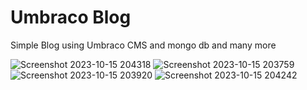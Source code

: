 # Umbraco Blog
 Simple Blog using Umbraco CMS and mongo db and many more

 
![Screenshot 2023-10-15 204318](https://github.com/Praweshkafle/Umbraco-Blog/assets/75798623/9881d689-d0b4-40c2-a545-5281756e00d0)
![Screenshot 2023-10-15 203759](https://github.com/Praweshkafle/Umbraco-Blog/assets/75798623/63c405b8-4f20-47a3-8317-41231f3ef12e)
![Screenshot 2023-10-15 203920](https://github.com/Praweshkafle/Umbraco-Blog/assets/75798623/75eb5896-0683-41f5-94c7-fc80ca3684bb)
![Screenshot 2023-10-15 204242](https://github.com/Praweshkafle/Umbraco-Blog/assets/75798623/44426cca-549b-4408-893e-669b2be7ee93)
